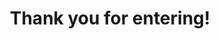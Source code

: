 ---
layout: entered
id: entered
nav: false

title: Thank you for entering!
intro: Now don’t miss the latest looks at FatFace, perfect for those last-minute getaways and wardrobe refreshes…
cta:
  text: Visit Now
  link: https://www.fatface.com/
---